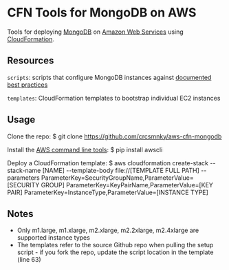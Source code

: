 # CFN Tools for MongoDB on AWS

Tools for deploying [MongoDB](http://www.mongodb.org) on [Amazon Web Services](http://aws.amazon.com) using [CloudFormation](http://aws.amazon.com/cloudformation/).

## Resources
`scripts`: scripts that configure MongoDB instances against [documented best practices](http://docs.mongodb.org/ecosystem/platforms/amazon-ec2/#deploy-mongodb-on-ec2)

`templates`: CloudFormation templates to bootstrap individual EC2 instances

## Usage

Clone the repo:
    $ git clone https://github.com/crcsmnky/aws-cfn-mongodb

Install the [AWS command line tools](http://aws.amazon.com/cli/):
    $ pip install awscli

Deploy a CloudFormation template:
    $ aws cloudformation create-stack --stack-name [NAME] --template-body file://[TEMPLATE FULL PATH] --parameters ParameterKey=SecurityGroupName,ParameterValue=[SECURITY GROUP] ParameterKey=KeyPairName,ParameterValue=[KEY PAIR] ParameterKey=InstanceType,ParameterValue=[INSTANCE TYPE]

## Notes
- Only m1.large, m1.xlarge, m2.xlarge, m2.2xlarge, m2.4xlarge are supported instance types
- The templates refer to the source Github repo when pulling the setup script - if you fork the repo, update the script location in the template (line 63)

